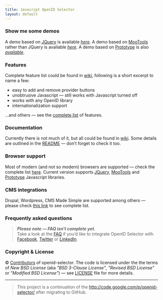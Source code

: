 ```yaml
---
title: Javacript OpenID Selector
layout: default
---
```

### Show me some demos

A demo based on [JQuery](http://jquery.com/) is available *[here](//openid-selector.github.io/demo.html)*. A demo based on [MooTools](http://mootools.net/) rather than JQuery is available *[here](//openid-selector.github.io/demo-mootools.html)*. A demo based on [Prototype](http://prototypejs.org/) is also *[available](//openid-selector.github.io/demo-prototype.html)*.

### Features

Complete feature list could be found in [wiki](//github.com/openid-selector/openid-selector/wiki#features-include), following is a short excerpt to name a few:

* easy to add and remove provider buttons
* unobtrusive Javascript — still works with Javascript turned off
* works with any OpenID library
* internationalization support

...and others — see the [complete list](//github.com/openid-selector/openid-selector/wiki#features-include) of features.

### Documentation

Currently there is not much of it, but all could be found in [wiki](//github.com/openid-selector/openid-selector/wiki). Some details are outlined in the [README](//github.com/openid-selector/openid-selector/blob/master/README.txt) — don’t forget to check it too.

### Browser support

Most of modern (and not so modern) browsers are supported — check the complete list [here](//github.com/openid-selector/openid-selector/wiki#tested-and-working-with). Current version supports [JQuery](http://www.jquery.com/), [MooTools](http://mootools.net/) and [Prototype](http://www.prototypejs.org/) Javascript libraries.

### CMS integrations

Drupal, Wordpress, CMS Made Simple are supported among others — please check [this link](//github.com/openid-selector/openid-selector/wiki#cms-integrations) to see complete list.

### Frequently asked questions

> _**Please note — FAQ isn't complete yet.**_<br />
> Take a look at the [FAQ](//github.com/openid-selector/openid-selector/wiki/3.-FAQ) if you’d like to integrate OpenID Selector with [Facebook](https://www.facebook.com/), [Twitter](https://twitter.com/) or [LinkedIn](https://www.linkedin.com/).


### Copyright & License

&copy; [Contributors](//github.com/openid-selector/openid-selector/graphs/contributors) of openid-selector. The code is licensed under the the terms of _New BSD License_ (aka _"BSD 3-Clause License"_, _"Revised BSD License"_ or _"Modified BSD License"_) — see [LICENSE](//github.com/openid-selector/openid-selector/blob/master/LICENSE) file for more details.

---

> This project is a continuation of the http://code.google.com/p/openid-selector/ after migrating to GitHub.

